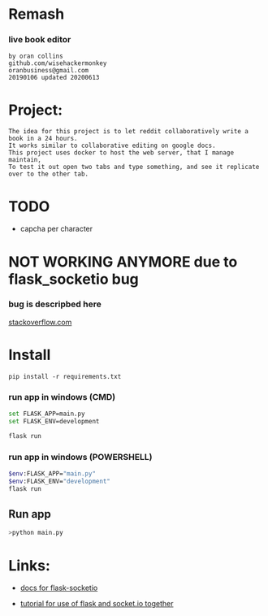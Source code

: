 # Remash
### live book editor
```
by oran collins
github.com/wisehackermonkey
oranbusiness@gmail.com
20190106 updated 20200613
```

# Project:
```
The idea for this project is to let reddit collaboratively write a book in a 24 hours. 
It works similar to collaborative editing on google docs.
This project uses docker to host the web server, that I manage maintain, 
To test it out open two tabs and type something, and see it replicate over to the other tab.
```

# TODO
- capcha per character

# NOT WORKING ANYMORE due to flask_socketio bug
### bug is descripbed here 
[stackoverflow.com](https://stackoverflow.com/questions/53522052/flask-app-valueerror-signal-only-works-in-main-thread)


# Install   
```
pip install -r requirements.txt
```

### run app in windows (CMD)
```bash
set FLASK_APP=main.py
set FLASK_ENV=development

flask run
```

### run app in windows (POWERSHELL)
```bash
$env:FLASK_APP="main.py"
$env:FLASK_ENV="development"
flask run
```
## Run app
```bash
>python main.py
```

# Links:
- [docs for flask-socketio](https://flask-socketio.readthedocs.io/en/latest/)

- [tutorial for use of flask and socket.io together](https://codeburst.io/building-your-first-chat-application-using-flask-in-7-minutes-f98de4adfa5d)
